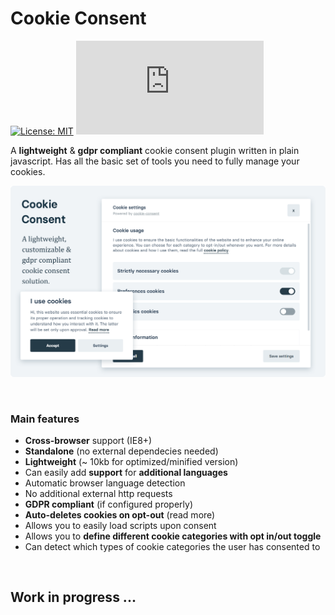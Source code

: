# Cookie Consent
[![License: MIT](https://img.shields.io/badge/License-MIT-green.svg)](https://opensource.org/licenses/MIT)
![Size](https://img.shields.io/github/size/orestbida/cookieconsent/dist/cookieconsent.js)

A __lightweight__ & __gdpr compliant__ cookie consent plugin written in plain javascript. Has all the basic set of tools you need to fully manage your cookies.

![Cookie Consent cover](demo/assets/cover.png)

<br>

### Main features
- __Cross-browser__ support (IE8+)
- __Standalone__ (no external dependecies needed)
- __Lightweight__ (~ 10kb for optimized/minified version)
- Can easily add __support__ for __additional languages__
- Automatic browser language detection
- No additional external http requests
- __GDPR compliant__ (if configured properly)
- __Auto-deletes cookies on opt-out__ (read more)
- Allows you to easily load scripts upon consent
- Allows you to __define different cookie categories with opt in/out toggle__
- Can detect which types of cookie categories the user has consented to

<br>

## Work in progress ...